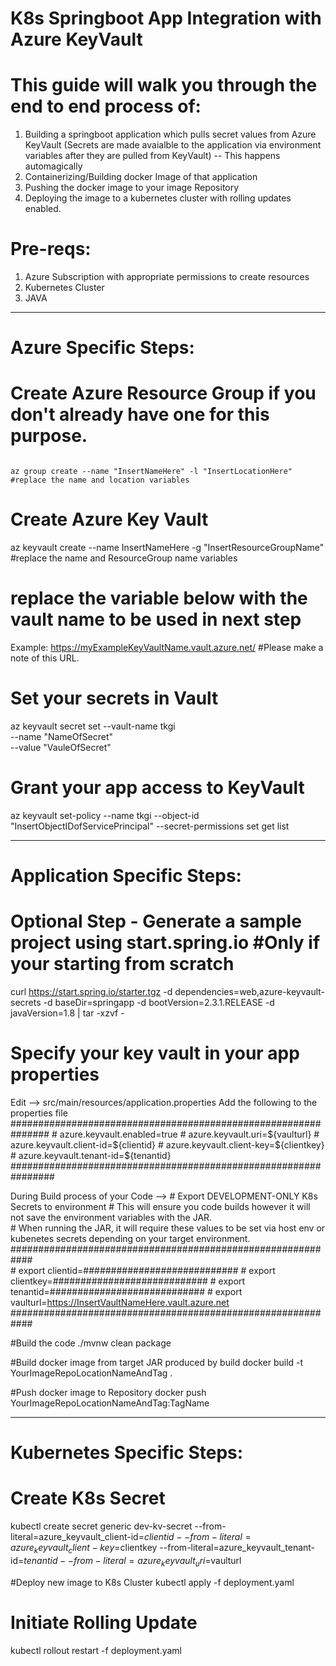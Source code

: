 # K8s Springboot App Integration with Azure KeyVault


# This guide will walk you through the end to end process of: 
1. Building a springboot application which pulls secret values from Azure KeyVault 
    (Secrets are made avaialble to the application via environment variables after they are pulled from KeyVault)  -- This happens automagically 
2. Containerizing/Building docker Image of that application
3. Pushing the docker image to your image Repository
4. Deploying the image to a kubernetes cluster with rolling updates enabled.   


# Pre-reqs: 
1.  Azure Subscription with appropriate permissions to create resources
2.  Kubernetes Cluster 
3.  JAVA 
---------------------------------------------------------------------------------------------------------------------------------------


# Azure Specific Steps: 


# Create Azure Resource Group if you don't already have one for this purpose.   
<pre><code>
az group create --name "InsertNameHere" -l "InsertLocationHere"    #replace the name and location variables 
</code></pre>

# Create Azure Key Vault  
az keyvault create --name InsertNameHere -g "InsertResourceGroupName"   #replace the name and ResourceGroup name variables

#  replace the variable below with the vault name to be used in next step
  Example: https://myExampleKeyVaultName.vault.azure.net/  #Please make a note of this URL.   

# Set your secrets in Vault 
 az keyvault secret set --vault-name tkgi \
     --name "NameOfSecret" \
     --value "VauleOfSecret"

# Grant your app access to KeyVault 
az keyvault set-policy --name tkgi --object-id "InsertObjectIDofServicePrincipal"  --secret-permissions set get list

---------------------------------------------------------------------------------------------------------------------------------------

# Application Specific Steps: 


# Optional Step - Generate a sample project using start.spring.io    #Only if your starting from scratch 
curl https://start.spring.io/starter.tgz -d dependencies=web,azure-keyvault-secrets -d baseDir=springapp -d bootVersion=2.3.1.RELEASE -d javaVersion=1.8 | tar -xzvf -


# Specify your key vault in your app properties 
 Edit —>  src/main/resources/application.properties
 Add the following to the properties file
    ###############################################################
    #               azure.keyvault.enabled=true
    #               azure.keyvault.uri=${vaulturl}
    #               azure.keyvault.client-id=${clientid}
    #               azure.keyvault.client-key=${clientkey}
    #               azure.keyvault.tenant-id=${tenantid}
    ################################################################

During Build process of your Code --> 
                                    # Export DEVELOPMENT-ONLY K8s Secrets to environment 
                                    # This will ensure you code builds however it will not save the environment variables with the JAR.   
                                    # When running the JAR, it will require these values to be set via host env or kubenetes secrets depending on your target environment.  
                                ############################################################    
                                #    export clientid=############################
                                #    export clientkey=############################
                                #    export tenantid=############################
                                #    export vaulturl=https://InsertVaultNameHere.vault.azure.net
                                ############################################################    

#Build the code
./mvnw clean package 

#Build docker image from target JAR produced by build
docker build -t YourImageRepoLocationNameAndTag .

#Push docker image to Repository 
docker push YourImageRepoLocationNameAndTag:TagName

---------------------------------------------------------------------------------------------------------------------------------------


# Kubernetes Specific Steps: 


# Create K8s Secret 
kubectl create secret generic dev-kv-secret --from-literal=azure_keyvault_client-id=$clientid --from-literal=azure_keyvault_client-key=$clientkey --from-literal=azure_keyvault_tenant-id=$tenantid --from-literal=azure_keyvault_uri=$vaulturl


#Deploy new image to K8s Cluster 
kubectl apply -f deployment.yaml

# Initiate Rolling Update 
kubectl rollout restart -f deployment.yaml